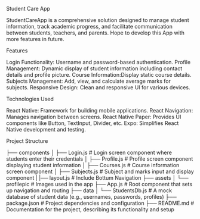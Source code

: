 Student Care App

StudentCareApp is a comprehensive solution designed to manage student information, track academic progress, and facilitate communication between students, teachers, and parents.
Hope to develop this App with more features in future.

Features

Login Functionality: Username and password-based authentication.
Profile Management: Dynamic display of student information including contact details and profile picture.
Course Information:Display static course details.
Subjects Management: Add, view, and calculate average marks for subjects.
Responsive Design: Clean and responsive UI for various devices.

Technologies Used

React Native: Framework for building mobile applications.
React Navigation: Manages navigation between screens.
React Native Paper: Provides UI components like Button, TextInput, Divider, etc.
Expo: Simplifies React Native development and testing.

Project Structure

├── components
│   ├── Login.js             # Login screen component where students enter their credentials
│   ├── Profile.js           # Profile screen component displaying student information
│   ├── Courses.js           # Course information screen component
│   ├── Subjects.js          # Subject and marks input and display component
|   |── layout.js            # Include Bottum Navigation
├── assets
│   └── profilepic           # Images used in the app
├── App.js                   # Root component that sets up navigation and routing
├── data
│   └── StudentsDb.js        # A mock database of student data (e.g., usernames, passwords, profiles)
├── package.json             # Project dependencies and configuration
├── README.md                # Documentation for the project, describing its functionality and setup

